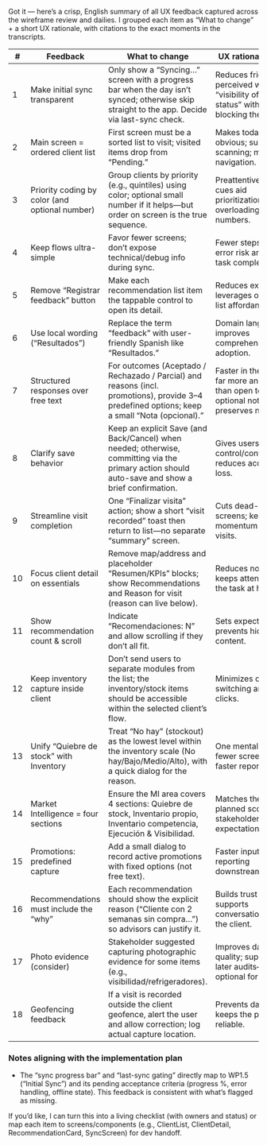 Got it — here’s a crisp, English summary of all UX feedback captured across the wireframe review and dailies. I grouped each item as “What to change” + a short UX rationale, with citations to the exact moments in the transcripts.

| #  | Feedback                                       | What to change                                                                                                                                    | UX rationale (why)                                                                            | Source |
| -- | ---------------------------------------------- | ------------------------------------------------------------------------------------------------------------------------------------------------- | --------------------------------------------------------------------------------------------- | ------ |
| 1  | Make initial sync transparent                  | Only show a “Syncing…” screen with a progress bar when the day isn’t synced; otherwise skip straight to the app. Decide via last-sync check.      | Reduces friction and perceived wait; “visibility of system status” without blocking the flow. |        |
| 2  | Main screen = ordered client list              | First screen must be a sorted list to visit; visited items drop from “Pending.”                                                                   | Makes today’s work obvious; supports scanning; minimizes navigation.                          |        |
| 3  | Priority coding by color (and optional number) | Group clients by priority (e.g., quintiles) using color; optional small number if it helps—but order on screen is the true sequence.              | Preattentive color cues aid prioritization; avoids overloading with numbers.                  |        |
| 4  | Keep flows ultra-simple                        | Favor fewer screens; don’t expose technical/debug info during sync.                                                                               | Fewer steps = lower error risk and faster task completion.                                    |        |
| 5  | Remove “Registrar feedback” button             | Make each recommendation list item the tappable control to open its detail.                                                                       | Reduces extra taps; leverages obvious list affordance.                                        |        |
| 6  | Use local wording (“Resultados”)               | Replace the term “feedback” with user-friendly Spanish like “Resultados.”                                                                         | Domain language improves comprehension and adoption.                                          |        |
| 7  | Structured responses over free text            | For outcomes (Aceptado / Rechazado / Parcial) and reasons (incl. promotions), provide 3–4 predefined options; keep a small “Nota (opcional).”     | Faster in the field; far more analyzable than open text; optional note preserves nuance.      |        |
| 8  | Clarify save behavior                          | Keep an explicit Save (and Back/Cancel) when needed; otherwise, committing via the primary action should auto-save and show a brief confirmation. | Gives users control/confirmation; reduces accidental loss.                                    |        |
| 9  | Streamline visit completion                    | One “Finalizar visita” action; show a short “visit recorded” toast then return to list—no separate “summary” screen.                              | Cuts dead-end screens; keeps momentum between visits.                                         |        |
| 10 | Focus client detail on essentials              | Remove map/address and placeholder “Resumen/KPIs” blocks; show Recommendations and Reason for visit (reason can live below).                      | Reduces noise; keeps attention on the task at hand.                                           |        |
| 11 | Show recommendation count & scroll             | Indicate “Recomendaciones: N” and allow scrolling if they don’t all fit.                                                                          | Sets expectations; prevents hidden content.                                                   |        |
| 12 | Keep inventory capture inside client           | Don’t send users to separate modules from the list; the inventory/stock items should be accessible within the selected client’s flow.             | Minimizes context switching and extra clicks.                                                 |        |
| 13 | Unify “Quiebre de stock” with Inventory        | Treat “No hay” (stockout) as the lowest level within the inventory scale (No hay/Bajo/Medio/Alto), with a quick dialog for the reason.            | One mental model; fewer screens; faster reporting.                                            |        |
| 14 | Market Intelligence = four sections            | Ensure the MI area covers 4 sections: Quiebre de stock, Inventario propio, Inventario competencia, Ejecución & Visibilidad.                       | Matches the planned scope and stakeholders’ expectations.                                     |        |
| 15 | Promotions: predefined capture                 | Add a small dialog to record active promotions with fixed options (not free text).                                                                | Faster input; clean reporting downstream.                                                     |        |
| 16 | Recommendations must include the “why”         | Each recommendation should show the explicit reason (“Cliente con 2 semanas sin compra…”) so advisors can justify it.                             | Builds trust and supports conversation with the client.                                       |        |
| 17 | Photo evidence (consider)                      | Stakeholder suggested capturing photographic evidence for some items (e.g., visibilidad/refrigeradores).                                          | Improves data quality; supports later audits—optional for pilot.                              |        |
| 18 | Geofencing feedback                            | If a visit is recorded outside the client geofence, alert the user and allow correction; log actual capture location.                             | Prevents data errors; keeps the pilot data reliable.                                          |        |

### Notes aligning with the implementation plan

* The “sync progress bar” and “last-sync gating” directly map to WP1.5 (“Initial Sync”) and its pending acceptance criteria (progress %, error handling, offline state). This feedback is consistent with what’s flagged as missing. 

If you’d like, I can turn this into a living checklist (with owners and status) or map each item to screens/components (e.g., ClientList, ClientDetail, RecommendationCard, SyncScreen) for dev handoff.
